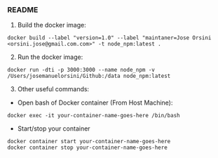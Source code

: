 ### README

1. Build the docker image:

```
docker build --label "version=1.0" --label "maintaner=Jose Orsini <orsini.jose@gmail.com.com>" -t node_npm:latest .
```

2. Run the docker image:

```
docker run -dti -p 3000:3000 --name node_npm -v /Users/josemanuelorsini/Github:/data node_npm:latest
```

3. Other useful commands:

- Open bash of Docker container (From Host Machine):

```
docker exec -it your-container-name-goes-here /bin/bash
```

- Start/stop your container

```
docker container start your-container-name-goes-here
docker container stop your-container-name-goes-here
```